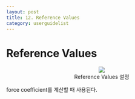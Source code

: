 ```yaml
---
layout: post
title: 12. Reference Values
category: userguidelist
---
```


# Reference Values

<p align='center'>
    <img src="https://github.com/nextfoam/baram-pages/raw/main/screenshots/pic/reference.png"><br> Reference Values 설정
</p>

force coefficient를 계산할 때 사용된다.

